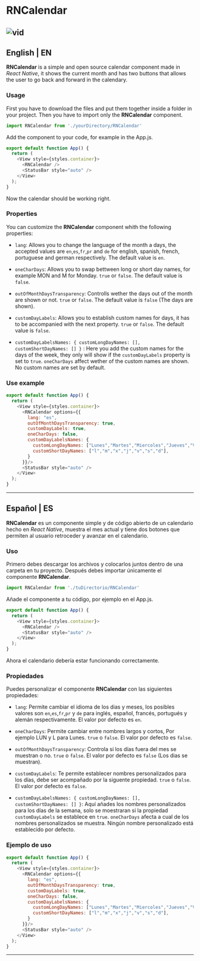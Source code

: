 # RNCalendar
![vid](https://github.com/iBManu/RNCalendar/assets/70716864/1d9f5696-7252-45e4-9563-aaa588e4e737)
---
## English | EN
**RNCalendar** is a simple and open source calendar component made in *React Native*, it shows the current month and has two buttons that allows the user to go back and forward in the calendary.
### Usage
First you have to download the files and put them together inside a folder in your project.
Then you have to import only the **RNCalendar** component.
```javascript
import RNCalendar from './yourDirectory/RNCalendar'
```
Add the component to your code, for example in the App.js.
```javascript
export default function App() {
  return (
    <View style={styles.container}>
      <RNCalendar />
      <StatusBar style="auto" />
    </View>
  );
}
```
Now the calendar should be working right.

### Properties
You can customize the **RNCalendar** component whith the following properties:
* `lang`: Allows you to change the language of the month a days, the accepted values are `en`,`es`,`fr`,`pr` and `de` for english, spanish, french, portuguese and german respectively. The default value is `en`.
  
* `oneCharDays`: Allows you to swap bettween long or short day names, for example MON and M for Monday. `true` or `false`. The default value is `false`.
  
* `outOfMonthDaysTransparency`: Controlls wether the days out of the month are shown or not. `true` or `false`. The default value is `false` (The days are shown).
  
* `customDayLabels`: Allows you to establish custom names for days, it has to be accompanied with the next property. `true` or `false`. The default value is `false`.
  
* `customDayLabelsNames: { customLongDayNames: [], customShortDayNames: [] }` : Here you add the custom names for the days of the week, they only will show if the `customDayLabels` property is set to `true`. `oneCharDays` affect wether of the custom names are shown. No custom names are set by default.

### Use example
```javascript
export default function App() {
  return (
    <View style={styles.container}>
      <RNCalendar options={{
        lang: "es",
        outOfMonthDaysTransparency: true,
        customDayLabels: true,
        oneCharDays: false,
        customDayLabelsNames: {
          customLongDayNames: ["Lunes","Martes","Miercoles","Jueves","Viernes","Sabado","Domingo"],
          customShortDayNames: ["l","m","x","j","v","s","d"],
        }
      }}/>
      <StatusBar style="auto" />
    </View>
  );
}
```
---

## Español | ES
**RNCalendar** es un componente simple y de código abierto de un calendario hecho en *React Native*, muestra el mes actual y tiene dos botones que permiten al usuario retroceder y avanzar en el calendario.
### Uso
Primero debes descargar los archivos y colocarlos juntos dentro de una carpeta en tu proyecto.
Después debes importar únicamente el componente **RNCalendar**.
```javascript
import RNCalendar from './tuDirectorio/RNCalendar'
```
Añade el componente a tu código, por ejemplo en el App.js.
```javascript
export default function App() {
  return (
    <View style={styles.container}>
      <RNCalendar />
      <StatusBar style="auto" />
    </View>
  );
}
```
Ahora el calendario debería estar funcionando correctamente.

### Propiedades
Puedes personalizar el componente **RNCalendar** con las siguientes propiedades:
* `lang`: Permite cambiar el idioma de los dias y meses, los posibles valores son `en`,`es`,`fr`,`pr` y `de` para inglés, español, francés, portugués y alemán respectivamente. El valor por defecto es `en`.
  
* `oneCharDays`: Permite cambiar entre nombres largos y cortos, Por ejemplo LUN y L para Lunes. `true` o `false`. El valor por defecto es `false`.
  
* `outOfMonthDaysTransparency`: Controla si los días fuera del mes se muestran o no. `true` o `false`. El valor por defecto es `false` (Los dias se muestran).
  
* `customDayLabels`: Te permite establecer nombres personalizados para los días, debe ser acompañado por la siguente propiedad. `true` o `false`. El valor por defecto es `false`.
  
* `customDayLabelsNames: { customLongDayNames: [], customShortDayNames: [] }`: Aquí añades los nombres personalizados para los días de la semana, solo se moestraran si la propiedad `customDayLabels` se establece en `true`. `oneCharDays` afecta a cual de los nombres personalizados se muestra. Ningún nombre personalizado está establecido por defecto.

### Ejemplo de uso
```javascript
export default function App() {
  return (
    <View style={styles.container}>
      <RNCalendar options={{
        lang: "es",
        outOfMonthDaysTransparency: true,
        customDayLabels: true,
        oneCharDays: false,
        customDayLabelsNames: {
          customLongDayNames: ["Lunes","Martes","Miercoles","Jueves","Viernes","Sabado","Domingo"],
          customShortDayNames: ["l","m","x","j","v","s","d"],
        }
      }}/>
      <StatusBar style="auto" />
    </View>
  );
}
```
---
